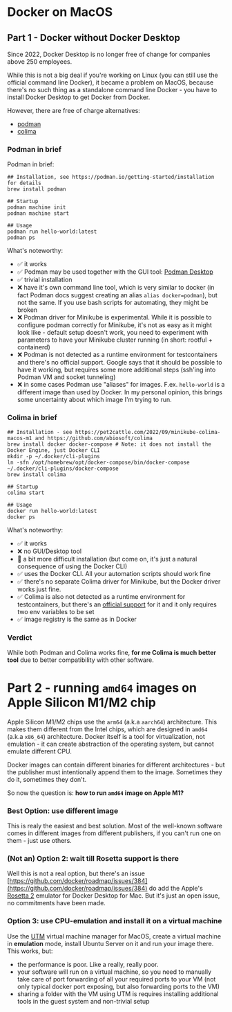 # Docker on MacOS

## Part 1 - Docker without Docker Desktop

Since 2022, Docker Desktop is no longer free of change for companies above 250 employees.

While this is not a big deal if you're working on Linux (you can still use the official command line Docker),
it became a problem on MacOS, because there's no such thing as a standalone command line Docker - you have
to install Docker Desktop to get Docker from Docker.

However, there are free of charge alternatives:
 - [podman](https://podman.io/)
 - [colima](https://github.com/abiosoft/colima)

### Podman in brief
Podman in brief:
```shell
## Installation, see https://podman.io/getting-started/installation for details
brew install podman

## Startup
podman machine init
podman machine start

## Usage
podman run hello-world:latest
podman ps
```
What's noteworthy:
 * ✅ it works
 * ✅ Podman may be used together with the GUI tool: [Podman Desktop](https://podman-desktop.io/)
 * ✅ trivial installation
 * ❌ have it's own command line tool, which is very similar to docker (in fact Podman docs suggest creating an alias `alias docker=podman`),
  but not the same. If you use bash scripts for automating, they might be broken
 * ❌ Podman driver for Minikube is experimental. While it is possible to configure podman correctly for Minikube, it's not as easy as it might
  look like - default setup doesn't work, you need to experiment with parameters to have your Minikube cluster running (in short: rootful + containerd)
 * ❌ Podman is not detected as a runtime environment for testcontainers and there's no official support. Google says that it should be possible
  to have it working, but requires some more additional steps (ssh'ing into Podman VM and socket tunneling)
 * ❌ in some cases Podman use "aliases" for images. F.ex. `hello-world` is a different image than used by Docker. In my personal opinion,
  this brings some uncertainty about which image I'm trying to run.
  
### Colima in brief
```shell
## Installation - see https://pet2cattle.com/2022/09/minikube-colima-macos-m1 and https://github.com/abiosoft/colima
brew install docker docker-compose # Note: it does not install the Docker Engine, just Docker CLI
mkdir -p ~/.docker/cli-plugins
ln -sfn /opt/homebrew/opt/docker-compose/bin/docker-compose ~/.docker/cli-plugins/docker-compose
brew install colima

## Startup
colima start

## Usage
docker run hello-world:latest
docker ps
```
What's noteworthy:
 * ✅ it works
 * ❌ no GUI/Desktop tool
 * 🔶 a bit more difficult installation (but come on, it's just a natural consequence of using the Docker CLI)
 * ✅ uses the Docker CLI. All your automation scripts should work fine
 * ✅ there's no separate Colima driver for Minikube, but the Docker driver works just fine.
 * ✅ Colima is also not detected as a runtime environment for testcontainers, but there's an [official support](https://www.testcontainers.org/supported_docker_environment/#using-colima) for it and it only requires two env variables to be set
 * ✅ image registry is the same as in Docker

### Verdict
While both Podman and Colima works fine, **for me Colima is much better tool** due to better compatibility with other software.

# Part 2 - running `amd64` images on Apple Silicon M1/M2 chip
Apple Silicon M1/M2 chips use the `arm64` (a.k.a `aarch64`) architecture. This makes them different from the Intel chips, which are
designed in `amd64` (a.k.a `x86_64`) architecture. Docker itself is a tool for virtualization, not emulation - it can create abstraction
of the operating system, but cannot emulate different CPU.

Docker images can contain different binaries for different architectures - but the publisher must intentionally append them to the image.
Sometimes they do it, sometimes they don't.

So now the question is: **how to run `amd64` image on Apple M1?**

### Best Option: use different image

This is realy the easiest and best solution. Most of the well-known software comes in different images from different publishers,
if you can't run one on them - just use others.

### (Not an) Option 2: wait till Rosetta support is there

Well this is not a real option, but there's an issue [https://github.com/docker/roadmap/issues/384](https://github.com/docker/roadmap/issues/384)
do add the Apple's [Rosetta 2](https://en.wikipedia.org/wiki/Rosetta_(software)) emulator for Docker Desktop for Mac. But it's just an open
issue, no commitments have been made.

### Option 3: use CPU-emulation and install it on a virtual machine

Use the [UTM](https://mac.getutm.app/) virtual machine manager for MacOS, create a virtual machine in **emulation** mode,
install Ubuntu Server on it and run your image there. This works, but:

 * the performance is poor. Like a really, really poor.
 * your software will run on a virtual machine, so you need to manually take care of port forwarding of all your required ports to your VM
  (not only typical docker port exposing, but also forwarding ports to the VM)
 * sharing a folder with the VM using UTM is requires installing additional tools in the guest system and non-trivial setup
